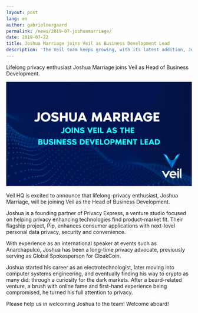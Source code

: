```yaml
---
layout: post
lang: en
author: gabrielnergaard
permalink: /news/2019-07-joshuamarriage/
date: 2019-07-22
title: Joshua Marriage joins Veil as Business Development Lead
description: 'The Veil team keeps growing, with its latest addition, Joshua Marriage.'
---
```


Lifelong privacy enthusiast Joshua Marriage joins Veil as Head of Business Development.

![](/uploads/blog/2019-07-14-joshua.png)

Veil HQ is excited to announce that lifelong-privacy enthusiast, Joshua Marriage, will be joining Veil as the Head of Business Development. 

Joshua is a founding partner of Privacy Express, a venture studio focused on helping privacy enhancing technologies find product-market fit. Their flagship project, Pip, enhances consumer applications with next-level personal data privacy, security and convenience.

With experience as an international speaker at events such as Anarchapulco, Joshua has been a long-time privacy advocate, previously serving as Global Spokesperson for CloakCoin.

Joshua started his career as an electrotechnologist, later moving into computer systems engineering, and eventually finding his way to crypto as many did: through a curiosity for the dark markets. After a beard-related venture, a brush with online fame and first-hand experience being compromised, he turned his full attention to privacy.

Please help us in welcoming Joshua to the team! Welcome aboard!